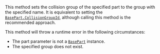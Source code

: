 This method sets the collision group of the specified part to the group
with the specified name. It is equivalent to setting the
[`BasePart.CollisionGroupId`](https://create.roblox.com/docs/reference/engine/classes/BasePart#CollisionGroupId), although calling this method is the
recommended approach.

This method will throw a runtime error in the following circumstances:

- The part parameter is not a [`BasePart`](https://create.roblox.com/docs/reference/engine/classes/BasePart) instance.
- The specified group does not exist.